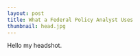 ```yaml
---
layout: post
title: What a Federal Policy Analyst Uses
thumbnail: head.jpg
---
```


Hello my headshot. 
